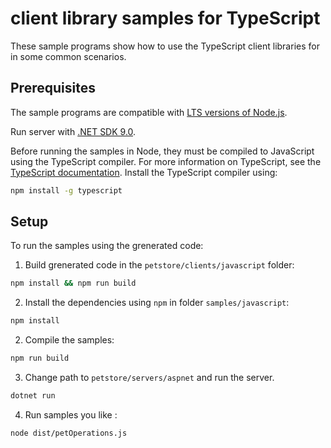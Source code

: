 # client library samples for TypeScript 

These sample programs show how to use the TypeScript client libraries for in some common scenarios.

## Prerequisites

The sample programs are compatible with [LTS versions of Node.js](https://github.com/nodejs/release#release-schedule).

Run server with [.NET SDK 9.0](https://dotnet.microsoft.com/en-us/download/dotnet/9.0).

Before running the samples in Node, they must be compiled to JavaScript using the TypeScript compiler. For more information on TypeScript, see the [TypeScript documentation](https://www.typescriptlang.org/docs/home.html). Install the TypeScript compiler using:


```bash
npm install -g typescript
```

## Setup

To run the samples using the grenerated code:

1. Build grenerated code in the `petstore/clients/javascript` folder:

```bash
npm install && npm run build
```
2. Install the dependencies using `npm` in folder `samples/javascript`:

```bash
npm install
```
2. Compile the samples:

```bash
npm run build
```

3. Change path to `petstore/servers/aspnet` and run the server.

```bash
dotnet run
```

4. Run samples you like :

```bash
node dist/petOperations.js
```
